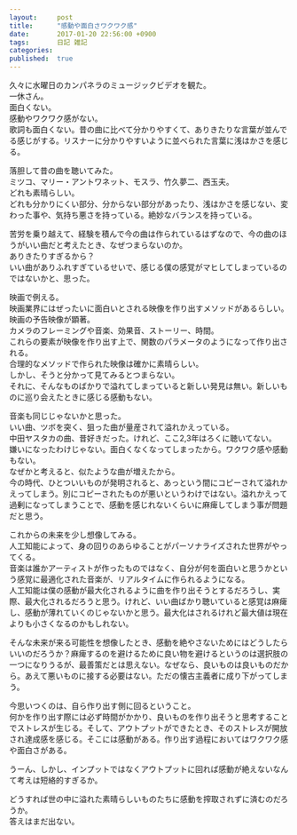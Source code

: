 ```yaml
---
layout:     post
title:      "感動や面白さワクワク感"
date:       2017-01-20 22:56:00 +0900
tags:       日記 雑記
categories: 
published:  true
---
```


久々に水曜日のカンパネラのミュージックビデオを観た。  
一休さん。  
面白くない。  
感動やワクワク感がない。  
歌詞も面白くない。昔の曲に比べて分かりやすくて、ありきたりな言葉が並んでる感じがする。リスナーに分かりやすいように並べられた言葉に浅はかさを感じる。  

落胆して昔の曲を聴いてみた。  
ミツコ、マリー・アントワネット、モスラ、竹久夢二、西玉夫。  
どれも素晴らしい。  
どれも分かりにくい部分、分からない部分があったり、浅はかさを感じない、変わった事や、気持ち悪さを持っている。絶妙なバランスを持っている。  

苦労を乗り越えて、経験を積んで今の曲は作られているはずなので、今の曲のほうがいい曲だと考えたとき、なぜつまらないのか。  
ありきたりすぎるから？  
いい曲がありふれすぎているせいで、感じる僕の感覚がマヒしてしまっているのではないかと、思った。  

映画で例える。  
映画業界にはぜったいに面白いとされる映像を作り出すメソッドがあるらしい。  
映画の予告映像が顕著。  
カメラのフレーミングや音楽、効果音、ストーリー、時間。  
これらの要素が映像を作り出す上で、関数のパラメータのようになって作り出される。  
合理的なメソッドで作られた映像は確かに素晴らしい。  
しかし、そうと分かって見てみるとつまらない。  
それに、そんなものばかりで溢れてしまっていると新しい発見は無い。新しいものに巡り会えたときに感じる感動もない。  

音楽も同じじゃないかと思った。  
いい曲、ツボを突く、狙った曲が量産されて溢れかえっている。  
中田ヤスタカの曲、昔好きだった。けれど、ここ2,3年はろくに聴いてない。  
嫌いになったわけじゃない。面白くなくなってしまったから。ワクワク感や感動もない。  
なぜかと考えると、似たような曲が増えたから。  
今の時代、ひとついいものが発明されると、あっという間にコピーされて溢れかえってしまう。別にコピーされたものが悪いというわけではない。溢れかえって過剰になってしまうことで、感動を感じれないくらいに麻痺してしまう事が問題だと思う。  

これからの未来を少し想像してみる。  
人工知能によって、身の回りのあらゆることがパーソナライズされた世界がやってくる。  
音楽は誰かアーティストが作ったものではなく、自分が何を面白いと思うかという感覚に最適化された音楽が、リアルタイムに作られるようになる。  
人工知能は僕の感動が最大化されるように曲を作り出そうとするだろうし、実際、最大化されるだろうと思う。けれど、いい曲ばかり聴いていると感覚は麻痺し、感動が薄れていくのじゃないかと思う。最大化はされるけれど最大値は現在よりも小さくなるのかもしれない。  

そんな未来が来る可能性を想像したとき、感動を絶やさないためにはどうしたらいいのだろうか？麻痺するのを避けるために良い物を避けるというのは選択肢の一つになりうるが、最善策だとは思えない。なぜなら、良いものは良いものだから。あえて悪いものに接する必要はない。ただの懐古主義者に成り下がってしまう。  

今思いつくのは、自ら作り出す側に回るということ。  
何かを作り出す際には必ず時間がかかり、良いものを作り出そうと思考することでストレスが生じる。そして、アウトプットができたとき、そのストレスが開放され達成感を感じる。そこには感動がある。作り出す過程においてはワクワク感や面白さがある。  

うーん、しかし、インプットではなくアウトプットに回れば感動が絶えないなんて考えは短絡的すぎるか。  

どうすれば世の中に溢れた素晴らしいものたちに感動を搾取されずに済むのだろうか。  
答えはまだ出ない。  

